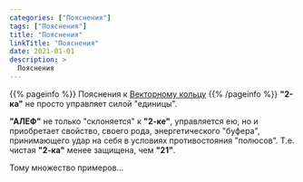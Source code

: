 ```yaml
---
categories: ["Пояснения"]
tags: ["Пояснения"]
title: "Пояснения"
linkTitle: "Пояснения"
date: 2021-01-01
description: >
  Пояснения
---
```

<!-- Yandex.Metrika counter -->
<script type="text/javascript" >
   (function(m,e,t,r,i,k,a){m[i]=m[i]||function(){(m[i].a=m[i].a||[]).push(arguments)};
   m[i].l=1*new Date();k=e.createElement(t),a=e.getElementsByTagName(t)[0],k.async=1,k.src=r,a.parentNode.insertBefore(k,a)})
   (window, document, "script", "https://mc.yandex.ru/metrika/tag.js", "ym");

   ym(87588277, "init", {
        clickmap:true,
        trackLinks:true,
        accurateTrackBounce:true
   });
</script>
<noscript><div><img src="https://mc.yandex.ru/watch/87588277" style="position:absolute; left:-9999px;" alt="" /></div></noscript>
<!-- /Yandex.Metrika counter -->
{{% pageinfo %}}
Пояснения к [Векторному кольцу](/docs/vektornoje-kolco/)
{{% /pageinfo %}}
**"2-ка"** не просто управляет силой "единицы".

 **"АЛЕФ"** не только "склоняется" к **"2-ке"**, управляется ею, но и приобретает свойство, своего рода, энергетического "буфера", принимающего удар на себя в условиях противостояния "полюсов". Т.е. чистая **"2-ка"** менее защищена, чем **"21"**.

 Тому множество примеров...
